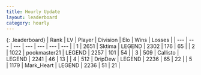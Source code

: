 ```yaml
---
title: Hourly Update
layout: leaderboard
category: hourly
---
```


{: .leaderboard}
| Rank | LV | Player | Division | Elo | Wins | Losses |
| --- | --- | --- | --- | --- | --- | --- |
| <span data-change="0">1</span> | 2651 | <span title="ID: 353063">Sktima</span> | LEGEND | <span data-change="0">2302</span> | <span data-change="0">176</span> | <span data-change="0">65</span> |
| <span data-change="0">2</span> | 1022 | <span title="ID: 652474">pookmaster21</span> | LEGEND | <span data-change="0">2257</span> | <span data-change="0">101</span> | <span data-change="0">54</span> |
| <span data-change="0">3</span> | 509 | <span title="ID: 619928">Callisto</span> | LEGEND | <span data-change="0">2241</span> | <span data-change="0">46</span> | <span data-change="0">13</span> |
| <span data-change="0">4</span> | 512 | <span title="ID: 649454">DripDew</span> | LEGEND | <span data-change="0">2236</span> | <span data-change="0">65</span> | <span data-change="0">22</span> |
| <span data-change="0">5</span> | 1179 | <span title="ID: 498323">Mark_Heart</span> | LEGEND | <span data-change="0">2236</span> | <span data-change="0">51</span> | <span data-change="0">21</span> |